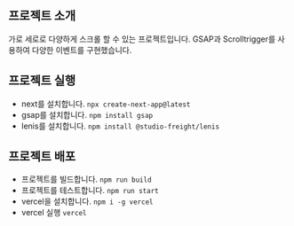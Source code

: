 ## 프로젝트 소개
가로 세로로 다양하게 스크롤 할 수 있는 프로젝트입니다.
GSAP과 Scrolltrigger를 사용하여 다양한 이벤트를 구현했습니다. 

## 프로젝트 실행
- next를 설치합니다. `npx create-next-app@latest` 
- gsap를 설치합니다. `npm install gsap`
- lenis를 설치합니다. `npm install @studio-freight/lenis` 
 

 ## 프로젝트 배포
 - 프로젝트를 빌드합니다. `npm run build`
 - 프로젝트를 테스트합니다. `npm run start`
 - vercel을 설치합니다. `npm i -g vercel`
 - vercel 실행 `vercel`

